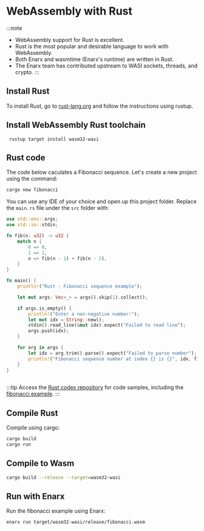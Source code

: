 # WebAssembly with Rust

:::note
* WebAssembly support for Rust is excellent.
* Rust is the most popular and desirable language to work with WebAssembly.
* Both Enarx and wasmtime (Enarx's runtime) are written in Rust.
* The Enarx team has contributed upstream to WASI sockets, threads, and crypto.
:::

## Install Rust

To install Rust, go to [rust-lang.org](https://www.rust-lang.org/tools/install) and follow the instructions using rustup.

## Install WebAssembly Rust toolchain

```
 rustup target install wasm32-wasi
```

## Rust code

The code below caculates a Fibonacci sequence. Let's create a new project using the command:

```bash
cargo new fibonacci
```

You can use any IDE of your choice and open up this project folder. Replace the `main.rs` file under the `src` folder with:
  
```rust
use std::env::args;
use std::io::stdin;

fn fib(n: u32) -> u32 {
    match n {
        0 => 0,
        1 => 1,
        n => fib(n - 1) + fib(n - 2),
    }
}

fn main() {
    println!("Rust - Fibonacci sequence example");

    let mut args: Vec<_> = args().skip(1).collect();

    if args.is_empty() {
        println!("Enter a non-negative number:");
        let mut idx = String::new();
        stdin().read_line(&mut idx).expect("Failed to read line");
        args.push(idx);
    }

    for arg in args {
        let idx = arg.trim().parse().expect("Failed to parse number");
        println!("Fibonacci sequence number at index {} is {}", idx, fib(idx));
    }
}
  
```
:::tip
Access the [Rust codex repository](https://github.com/enarx/codex/tree/main/Rust) for code samples, including the [fibonacci example](https://github.com/enarx/codex/tree/main/Rust/fibonacci).
:::

## Compile Rust

Compile using cargo:

``` bash
cargo build
cargo run
```

## Compile to Wasm

```bash
cargo build --release --target=wasm32-wasi
```

## Run with Enarx

Run the fibonacci example using Enarx:

```bash
enarx run target/wasm32-wasi/release/fibonacci.wasm
```

	
